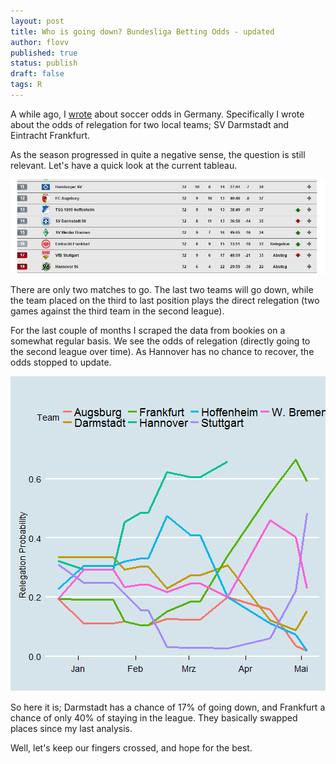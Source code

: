 ```yaml
---
layout: post
title: Who is going down? Bundesliga Betting Odds - updated
author: flovv
published: true
status: publish
draft: false
tags: R 
---
```

 
 

 
 
A while ago, I [wrote](http://flovv.github.io/Soccer-Odds/) about soccer odds in Germany. Specifically I wrote about the odds of relegation for two local teams; SV Darmstadt and Eintracht Frankfurt.
 
As the season progressed in quite a negative sense, the question is still relevant.
Let's have a quick look at the current tableau. 



![current tableau](/figures/tabelle.JPG)
 
There are only two matches to go. The last two teams will go down, while the team placed on the third to last position plays the direct relegation (two games against the third team in the second league).
 
For the last couple of months I scraped the data from bookies on a somewhat regular basis.
We see the odds of relegation (directly going to the second league over time). As Hannover has no chance to recover, the odds stopped to update.
 
![plot of chunk unnamed-chunk-2](/figures/post9/unnamed-chunk-2-1.png)
 
So here it is; Darmstadt has a chance of 17% of going down, and Frankfurt a chance of only 40% of staying in the league. They basically swapped places since my last analysis. 
 
Well, let's keep our fingers crossed, and hope for the best.

